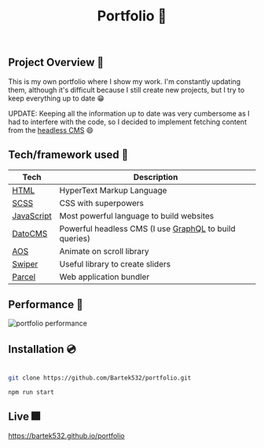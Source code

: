 <h1 align="center">
Portfolio 💼
</h1>

<br />

## Project Overview 🎨

This is my own portfolio where I show my work. I'm constantly updating them, although it's difficult because I still create new projects, but I try to keep everything up to date 😁

UPDATE: Keeping all the information up to date was very cumbersome as I had to interfere with the code, so I decided to implement fetching content from the [headless CMS](https://en.wikipedia.org/wiki/Headless_content_management_system) 😄

## Tech/framework used 🧰

| Tech                                     | Description                                                                   |
| ---------------------------------------- | ----------------------------------------------------------------------------- |
| [HTML](https://www.w3.org/html)          | HyperText Markup Language                                                     |
| [SCSS](https://sass-lang.com)            | CSS with superpowers                                                          |
| [JavaScript](https://www.javascript.com) | Most powerful language to build websites                                      |
| [DatoCMS](https://www.datocms.com/)      | Powerful headless CMS (I use [GraphQL](https://graphql.org) to build queries) |
| [AOS](https://michalsnik.github.io/aos)  | Animate on scroll library                                                     |
| [Swiper](https://swiperjs.com)           | Useful library to create sliders                                              |
| [Parcel](https://parceljs.org)           | Web application bundler                                                       |

## Performance 💨

<img src="https://i.ibb.co/BrCX5Wz/portfolio.png" alt="portfolio performance" />

## Installation 💿

```bash

git clone https://github.com/Bartek532/portfolio.git

npm run start

```

## Live 🎆

https://bartek532.github.io/portfolio

